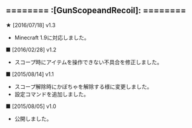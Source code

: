 ======== :[**GunScopeandRecoil**]: ========
-----------

**★** [2016/07/18] v1.3
- Minecraft 1.9に対応しました。

**■** [2016/02/28] v1.2
- スコープ時にアイテムを操作できない不具合を修正しました。

**■** [2015/08/14] v1.1
- スコープ解除時にかぼちゃを解除する様に変更しました。
- 設定コマンドを追加しました。

**■** [2015/08/05] v1.0
- 公開しました。